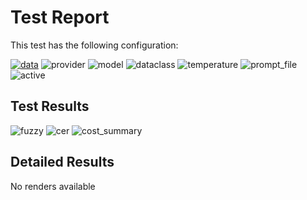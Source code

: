 # Test Report

This test has the following configuration:

<a href="/humanities_data_benchmark/benchmarks/medieval_manuscripts"><img src="https://img.shields.io/badge/data-medieval_manuscripts-lightgrey" alt="data"></a>&nbsp;<img src="https://img.shields.io/badge/provider-openai-green" alt="provider">&nbsp;<img src="https://img.shields.io/badge/model-gpt--4.1--nano-blue" alt="model">&nbsp;<img src="https://img.shields.io/badge/dataclass-Document-purple" alt="dataclass">&nbsp;<img src="https://img.shields.io/badge/temperature-0.0-ffff00" alt="temperature">&nbsp;<img src="https://img.shields.io/badge/prompt_file-prompt.txt-lightgrey" alt="prompt_file">&nbsp;<img src="https://img.shields.io/badge/active-yes-brightgreen" alt="active">

## Test Results
<img src="https://img.shields.io/badge/fuzzy-0.394-brightgreen" alt="fuzzy">&nbsp;<img src="https://img.shields.io/badge/cer-0.649-brightgreen" alt="cer">&nbsp;<img src="https://img.shields.io/badge/cost_summary-{'total_input_tokens': 23970, 'total_output_tokens': 2036, 'total_tokens': 26006, 'input_cost_usd': 0.002397, 'output_cost_usd': 0.000814, 'total_cost_usd': 0.003211, 'pricing_date': '2025--10--24', 'input_price_per_million': 0.1, 'output_price_per_million': 0.4}-brightgreen" alt="cost_summary">&nbsp;

## Detailed Results
No renders available

